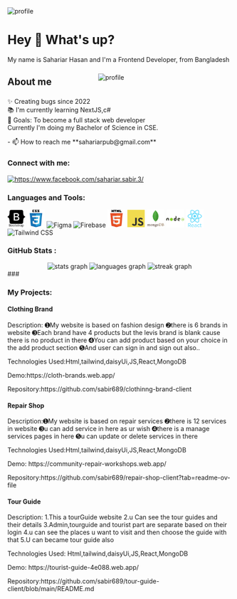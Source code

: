 


<img align="top" alt="profile" width="full" src="https://i.ibb.co/R47Z0tx/Navy-And-White-Geometric-Technology-Linked-In-Banner.jpg">

###
<h1 align="left">Hey 👋 What's up?</h1>

<p align="left">My name is Sahariar Hasan and I'm a Frontend Developer, from Bangladesh</p>

###
<img align="right" alt="profile" width="300" src="https://i.ibb.co/0qHsySW/405614349-289667834044521-8398789847772274964-n.jpg">

<h2 align="left">About me</h2>

###

<p align="left">✨ Creating bugs since 2022<br>📚 I'm currently learning NextJS,c#<br>🎯 Goals: To become a full stack web developer<br> Currently I'm doing my Bachelor of Science in CSE.</p>
- 📫 How to reach me **sahariarpub@gmail.com**

<h3 align="left">Connect with me:</h3>
<p align="left">
<a href="https://fb.com/https://www.facebook.com/sahariar.sabir.3/" target="blank"><img align="center" src="https://raw.githubusercontent.com/rahuldkjain/github-profile-readme-generator/master/src/images/icons/Social/facebook.svg" alt="https://www.facebook.com/sahariar.sabir.3/" height="30" width="40" /></a>
</p>





###

<h3 align="left">Languages and Tools:</h3>
<p align="left">
  <img src="https://raw.githubusercontent.com/devicons/devicon/master/icons/bootstrap/bootstrap-plain-wordmark.svg" alt="Bootstrap" width="40" height="40"/>
  <img src="https://raw.githubusercontent.com/devicons/devicon/master/icons/css3/css3-original-wordmark.svg" alt="CSS3" width="40" height="40"/>
  <img src="https://www.vectorlogo.zone/logos/figma/figma-icon.svg" alt="Figma" width="40" height="40"/>
  <img src="https://www.vectorlogo.zone/logos/firebase/firebase-icon.svg" alt="Firebase" width="40" height="40"/>
  <img src="https://raw.githubusercontent.com/devicons/devicon/master/icons/html5/html5-original-wordmark.svg" alt="HTML5" width="40" height="40"/>
  <img src="https://raw.githubusercontent.com/devicons/devicon/master/icons/javascript/javascript-original.svg" alt="JavaScript" width="40" height="40"/>
  <img src="https://raw.githubusercontent.com/devicons/devicon/master/icons/mongodb/mongodb-original-wordmark.svg" alt="MongoDB" width="40" height="40"/>
  <img src="https://raw.githubusercontent.com/devicons/devicon/master/icons/nodejs/nodejs-original-wordmark.svg" alt="Node.js" width="40" height="40"/>
  <img src="https://raw.githubusercontent.com/devicons/devicon/master/icons/react/react-original-wordmark.svg" alt="React" width="40" height="40"/>
  <img src="https://www.vectorlogo.zone/logos/tailwindcss/tailwindcss-icon.svg" alt="Tailwind CSS" width="40" height="40"/>
</p>


<h3 align="left">GitHub Stats :</h3>

<div align="center">
  <img src="https://github-readme-stats.vercel.app/api?username=sabir689&hide_title=false&hide_rank=false&show_icons=true&include_all_commits=true&count_private=true&disable_animations=false&theme=dracula&locale=en&hide_border=false" height="150" alt="stats graph" />
  <img src="https://github-readme-stats.vercel.app/api/top-langs?username=sabir689&locale=en&hide_title=false&layout=compact&card_width=320&langs_count=5&theme=dracula&hide_border=false" height="150" alt="languages graph" />
  <img src="https://streak-stats.demolab.com?user=sabir689&locale=en&mode=daily&theme=dark&hide_border=false&border_radius=5&order=3" height="220" alt="streak graph"  />

</div>
###


<h3 align="left">My Projects:</h3>

<!-- Project 1 -->

<h4 align="left">Clothing Brand</h4>
<p align="left">
  Description: 
  ➊My website is based on fashion design 
  ➋there is 6 brands in website 
  ➌Each brand have 4 products but the levis brand is blank cause there is no product in 
   there 
  ➍You can add product based on your choice in the add product section 
  ➎And user can sign in and sign out also..
</p>
<p align="left">
  Technologies Used:Html,tailwind,daisyUi,JS,React,MongoDB
</p>
<p align="left">
  Demo:https://cloth-brands.web.app/ 
</p>
<p align="left">
  Repository:https://github.com/sabir689/clothinng-brand-client 
</p>

<!-- Project 2 -->
<h4 align="left">Repair Shop</h4>
<p align="left">
  Description:➊My website is based on repair services 
  ➋there is 12 services in website 
  ➌u can add service in here as ur wish 
  ➍there is a manage services pages in here 
  ➎u can update or delete services in there  
</p>
<p align="left">
  Technologies Used:Html,tailwind,daisyUi,JS,React,MongoDB
</p>
<p align="left">
  Demo: https://community-repair-workshops.web.app/
</p>
<p align="left">
  Repository:https://github.com/sabir689/repair-shop-client?tab=readme-ov-file
</p>

<!-- Project 3 -->
<h4 align="left">Tour Guide</h4>
<p align="left">
  Description:
  1.This a tourGuide website 
  2.u Can see the tour guides and their details 
  3.Admin,tourguide and tourist part are separate based on their login 
  4.u can see the places u want to visit and then choose the guide with that 
  5.U can became tour guide also 
</p>
<p align="left">
  Technologies Used: Html,tailwind,daisyUi,JS,React,MongoDB
</p>
<p align="left">
  Demo: https://tourist-guide-4e088.web.app/
</p>
<p align="left">
  Repository:https://github.com/sabir689/tour-guide-client/blob/main/README.md 
</p>


